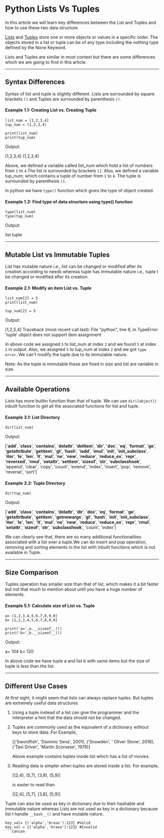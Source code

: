 
# Python Lists Vs Tuples

In this article we will learn key differences between the List and Tuples and how to use these two data structure.

[Lists](https://www.programiz.com/python-programming/list)  and  [Tuples](https://www.programiz.com/python-programming/tuple)  store one or more objects or values in a specific order. The objects stored in a list or tuple can be of any type including the nothing type defined by the None Keyword.

Lists and Tuples are similar in most context but there are some differences which we are going to find in this article.

----------

## Syntax Differences

Syntax of list and tuple is slightly different. Lists are surrounded by square brackets  `[]`  and Tuples are surrounded by parenthesis  `()`.

#### Example 1.1: Creating List vs. Creating Tuple

```
list_num = [1,2,3,4]
tup_num = (1,2,3,4)

print(list_num)
print(tup_num)
```

Output:

[1,2,3,4]
(1,2,3,4)

Above, we defined a variable called  list_num which hold a list of numbers from  `1`  to  `4`.The list is surrounded by brackets  `[]`. Also, we defined a variable  tup_num; which contains a tuple of number from  `1`  to  `4`. The tuple is surrounded by parenthesis  `()`.

In python we have  `type()`  function which gives the type of object created.

#### Example 1.2: Find type of data structure using type() function

```
type(list_num)
type(tup_num)
```

Output:

list
tuple

----------

## Mutable List vs Immutable Tuples

List has mutable nature i.e., list can be changed or modified after its creation according to needs whereas tuple has immutable nature i.e., tuple t be changed or modified after its creation.

#### Example 2.1: Modify an item List vs. Tuple

```
list_num[2] = 5
print(list_num)

tup_num[2] = 5
```

Output:

[1,2,5,4] Traceback (most recent call last): 
 File "python", line 6, in <module> 
TypeError: 'tuple' object does not support item assignment

In above code we assigned  `5`  to  list_num  at index  `2`  and we found  `5`  at index  `2`  in output. Also, we assigned  `5`  to  tup_num  at index  `2`  and we got  `type error`. We can't modify the tuple due to its immutable nature.

Note: As the tuple is immutable these are fixed in size and list are variable in size.

----------

## Available Operations

Lists has more builtin function than that of tuple. We can use `dir([object])`  inbuilt function to get all the associated functions for list and tuple.

#### Example 3.1: List Directory

```
dir(list_num)
```

Output:

['__add__',
'__class__',
'__contains__',
'__delattr__',
'__delitem__',
'__dir__',
'__doc__',
'__eq__',
'__format__',
'__ge__',
'__getattribute__',
'__getitem__',
'__gt__',
'__hash__',
'__iadd__',
'__imul__',
'__init__',
'__init_subclass__',
'__iter__',
'__le__',
'__len__',
'__lt__',
'__mul__',
'__ne__',
'__new__',
'__reduce__',
'__reduce_ex__',
'__repr__',
'__reversed__',
'__rmul__',
'__setattr__',
'__setitem__',
'__sizeof__',
'__str__',
'__subclasshook__',
'append',
'clear',
'copy',
'count',
'extend',
'index',
'insert',
'pop',
'remove',
'reverse',
'sort']

#### Example 3.2: Tuple Directory

```
dir(tup_num)
```

Output:

['__add__',
'__class__',
'__contains__',
'__delattr__',
'__dir__',
'__doc__',
'__eq__',
'__format__',
'__ge__',
'__getattribute__',
'__getitem__',
'__getnewargs__',
'__gt__',
'__hash__',
'__init__',
'__init_subclass__',
'__iter__',
'__le__',
'__len__',
'__lt__',
'__mul__',
'__ne__',
'__new__',
'__reduce__',
'__reduce_ex__',
'__repr__',
'__rmul__',
'__setattr__',
'__sizeof__',
'__str__',
'__subclasshook__',
'count',
'index']

We can clearly see that, there are so many additional functionalities associated with a list over a tuple.We can do insert and pop operation, removing and sorting elements in the list with inbuilt functions which is not available in Tuple.

----------

## Size Comparison

Tuples operation has smaller size than that of list, which makes it a bit faster but not that much to mention about until you have a huge number of elements.

#### Example 5.1: Calculate size of List vs. Tuple

```
a= (1,2,3,4,5,6,7,8,9,0)
b= [1,2,3,4,5,6,7,8,9,0]

print('a=',a.__sizeof__())
print('b=',b.__sizeof__())
```

Output:

a= 104
b= 120

In above code we have tuple  a and list  b with same items but the size of tuple is less than the list.

----------

## Different Use Cases

At first sight, it might seem that lists can always replace tuples. But tuples are extremely useful data structures

1.  Using a tuple instead of a list can give the programmer and the interpreter a hint that the data should not be changed.  
    
2.  Tuples are commonly used as the equivalent of a dictionary without keys to store data. For Example,
    
    [('Swordfish', 'Dominic Sena', 2001), ('Snowden', ' Oliver Stone', 2016), ('Taxi Driver', 'Martin Scorsese', 1976)]
    
    Above example contains tuples inside list which has a list of movies.  
    
3.  Reading data is simpler when tuples are stored inside a list. For example,
    
    [(2,4), (5,7), (3,8), (5,9)]
    
    is easier to read than
    
    [[2,4], [5,7], [3,8], [5,9]]
    

Tuple can also be used as key in dictionary due to their hashable and immutable nature whereas Lists are not used as key in a dictionary because list t handle  `__hash__()`  and have mutable nature.

```
key_val= {('alpha','bravo'):123} #Valid
key_val = {['alpha','bravo']:123} #Invalid
```cancan